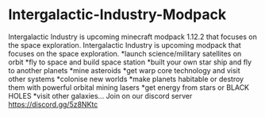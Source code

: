 # Intergalactic-Industry-Modpack
Intergalactic Industry is upcoming minecraft modpack 1.12.2 that focuses on the space exploration. 
Intergalactic Industry is upcoming modpack that focuses on the space exploration.
*launch science/military satellites on orbit 
*fly to space and build space station
*built your own star ship  and fly to another planets
*mine asteroids
*get warp core technology and visit other systems 
*colonise new worlds
*make planets habitable or destroy them with powerful orbital mining lasers 
*get energy from stars or BLACK HOLES
*visit other galaxies... 
Join on our discord server https://discord.gg/5z8NKtc
